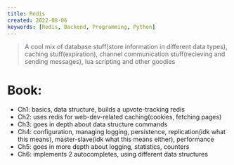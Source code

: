 ```yaml
---
title: Redis
created: 2022-08-06
keywords: [Redis, Backend, Programming, Python]
---
```


> A cool mix of database stuff(store information in different data types), caching stuff(expiration), channel communication stuff(recieving and sending messages), lua scripting and other goodies

# Book:
- Ch1: basics, data structure, builds a upvote-tracking redis
- Ch2: uses redis for web-dev-related caching(cookies, fetching pages)
- Ch3: goes in depth about data structure commands
- Ch4: configuration, managing logging, persistence, replication(idk what this means), master-slave(idk what this means either), performance
- Ch5: goes in more depth about logging, statistics, counters
- Ch6: implements 2 autocompletes, using different data structures
